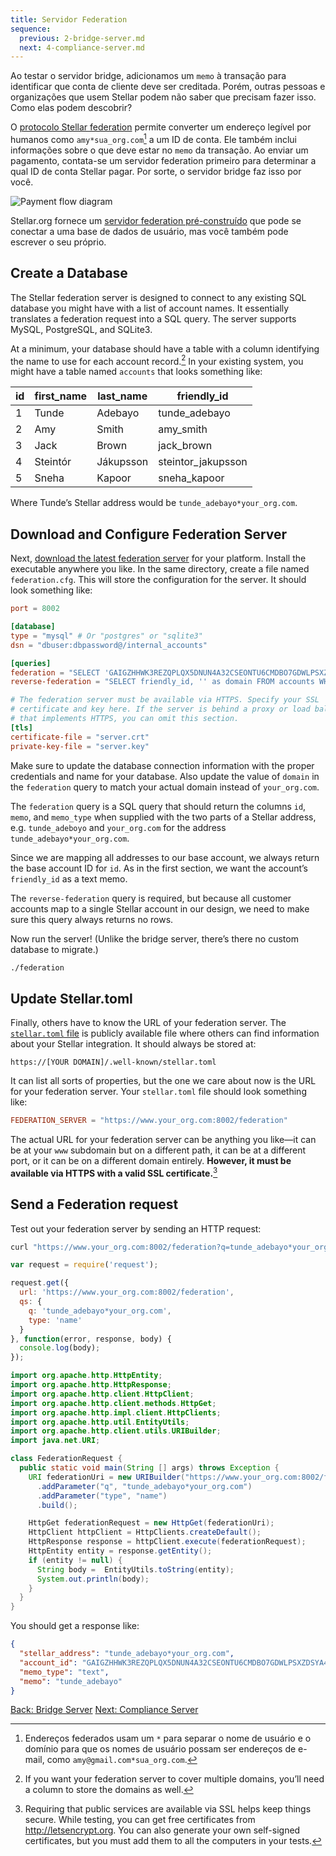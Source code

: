 ```yaml
---
title: Servidor Federation
sequence:
  previous: 2-bridge-server.md
  next: 4-compliance-server.md
---
```


Ao testar o servidor bridge, adicionamos um `memo` à transação para identificar que conta de cliente deve ser creditada. Porém, outras pessoas e organizações que usem Stellar podem não saber que precisam fazer isso. Como elas podem descobrir?

O [protocolo Stellar federation](../concepts/federation.md) permite converter um endereço legível por humanos como `amy*sua_org.com`[^friendly_names] a um ID de conta. Ele também inclui informações sobre o que deve estar no `memo` da transação. Ao enviar um pagamento, contata-se um servidor federation primeiro para determinar a qual ID de conta Stellar pagar. Por sorte, o servidor bridge faz isso por você.

![Payment flow diagram](assets/anchor-send-payment-federation.png)

Stellar.org fornece um [servidor federation pré-construído](https://github.com/stellar/go/tree/master/services/federation) que pode se conectar a uma base de dados de usuário, mas você também pode escrever o seu próprio.


## Create a Database

The Stellar federation server is designed to connect to any existing SQL database you might have with a list of account names. It essentially translates a federation request into a SQL query. The server supports MySQL, PostgreSQL, and SQLite3.

At a minimum, your database should have a table with a column identifying the name to use for each account record.[^federation_tables] In your existing system, you might have a table named `accounts` that looks something like:

| id | first_name | last_name | friendly_id         |
|----|------------|-----------|---------------------|
| 1  | Tunde      | Adebayo   | tunde_adebayo       |
| 2  | Amy        | Smith     | amy_smith           |
| 3  | Jack       | Brown     | jack_brown          |
| 4  | Steintór   | Jákupsson | steintor_jakupsson  |
| 5  | Sneha      | Kapoor    | sneha_kapoor        |

Where Tunde’s Stellar address would be `tunde_adebayo*your_org.com`.


## Download and Configure Federation Server

Next, [download the latest federation server](https://github.com/stellar/go/releases) for your platform. Install the executable anywhere you like. In the same directory, create a file named `federation.cfg`. This will store the configuration for the server. It should look something like:

<code-example name="federation.cfg">

```toml
port = 8002

[database]
type = "mysql" # Or "postgres" or "sqlite3"
dsn = "dbuser:dbpassword@/internal_accounts"

[queries]
federation = "SELECT 'GAIGZHHWK3REZQPLQX5DNUN4A32CSEONTU6CMDBO7GDWLPSXZDSYA4BU' as id, friendly_id as memo, 'text' as memo_type FROM accounts WHERE friendly_id = ? AND ? = 'your_org.com'"
reverse-federation = "SELECT friendly_id, '' as domain FROM accounts WHERE ? = ''"

# The federation server must be available via HTTPS. Specify your SSL
# certificate and key here. If the server is behind a proxy or load balancer
# that implements HTTPS, you can omit this section.
[tls]
certificate-file = "server.crt"
private-key-file = "server.key"
```

</code-example>

Make sure to update the database connection information with the proper credentials and name for your database. Also update the value of `domain` in the `federation` query to match your actual domain instead of `your_org.com`.

The `federation` query is a SQL query that should return the columns `id`, `memo`, and `memo_type` when supplied with the two parts of a Stellar address, e.g. `tunde_adeboyo` and `your_org.com` for the address `tunde_adebayo*your_org.com`.

Since we are mapping all addresses to our base account, we always return the base account ID for `id`. As in the first section, we want the account’s `friendly_id` as a text memo.

The `reverse-federation` query is required, but because all customer accounts map to a single Stellar account in our design, we need to make sure this query always returns no rows.

Now run the server! (Unlike the bridge server, there’s there no custom database to migrate.)

```bash
./federation
```


## Update Stellar.toml

Finally, others have to know the URL of your federation server. The [`stellar.toml` file](../concepts/stellar-toml.md) is publicly available file where others can find information about your Stellar integration. It should always be stored at:

`https://[YOUR DOMAIN]/.well-known/stellar.toml`

It can list all sorts of properties, but the one we care about now is the URL for your federation server. Your `stellar.toml` file should look something like:

<code-example name="stellar.toml">

```toml
FEDERATION_SERVER = "https://www.your_org.com:8002/federation"
```

</code-example>

The actual URL for your federation server can be anything you like—it can be at your `www` subdomain but on a different path, it can be at a different port, or it can be on a different domain entirely. **However, it must be available via HTTPS with a valid SSL certificate.**[^ssl]


## Send a Federation request

Test out your federation server by sending an HTTP request:

<code-example name="Request a Federation Info">

```bash
curl "https://www.your_org.com:8002/federation?q=tunde_adebayo*your_org.com&type=name"
```

```js
var request = require('request');

request.get({
  url: 'https://www.your_org.com:8002/federation',
  qs: {
    q: 'tunde_adebayo*your_org.com',
    type: 'name'
  }
}, function(error, response, body) {
  console.log(body);
});
```

```java
import org.apache.http.HttpEntity;
import org.apache.http.HttpResponse;
import org.apache.http.client.HttpClient;
import org.apache.http.client.methods.HttpGet;
import org.apache.http.impl.client.HttpClients;
import org.apache.http.util.EntityUtils;
import org.apache.http.client.utils.URIBuilder;
import java.net.URI;

class FederationRequest {
  public static void main(String [] args) throws Exception {
    URI federationUri = new URIBuilder("https://www.your_org.com:8002/federation")
      .addParameter("q", "tunde_adebayo*your_org.com")
      .addParameter("type", "name")
      .build();

    HttpGet federationRequest = new HttpGet(federationUri);
    HttpClient httpClient = HttpClients.createDefault();
    HttpResponse response = httpClient.execute(federationRequest);
    HttpEntity entity = response.getEntity();
    if (entity != null) {
      String body =  EntityUtils.toString(entity);
      System.out.println(body);
    }
  }
}
```

</code-example>

You should get a response like:

```json
{
  "stellar_address": "tunde_adebayo*your_org.com",
  "account_id": "GAIGZHHWK3REZQPLQX5DNUN4A32CSEONTU6CMDBO7GDWLPSXZDSYA4BU",
  "memo_type": "text",
  "memo": "tunde_adebayo"
}
```

<nav class="sequence-navigation">
  <a rel="prev" href="2-bridge-server.md">Back: Bridge Server</a>
  <a rel="next" href="4-compliance-server.md">Next: Compliance Server</a>
</nav>


[^friendly_names]: Endereços federados usam um `*` para separar o nome de usuário e o domínio para que os nomes de usuário possam ser endereços de e-mail, como `amy@gmail.com*sua_org.com`.

[^federation_tables]: If you want your federation server to cover multiple domains, you’ll need a column to store the domains as well.

[^ssl]: Requiring that public services are available via SSL helps keep things secure. While testing, you can get free certificates from http://letsencrypt.org. You can also generate your own self-signed certificates, but you must add them to all the computers in your tests.
